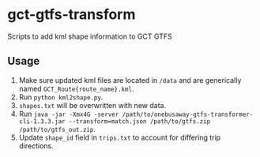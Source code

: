 gct-gtfs-transform
==================

Scripts to add kml shape information to GCT GTFS

## Usage

1. Make sure updated kml files are located in `/data` and are generically named `GCT_Route{route_name}.kml`.
2. Run `python kml2shape.py`.
3. `shapes.txt` will be overwritten with new data.
4. Run `java -jar -Xmx4G -server /path/to/onebusaway-gtfs-transformer-cli-1.3.3.jar --transform=match.json /path/to/gtfs.zip /path/to/gtfs_out.zip`.
5. Update `shape_id` field in `trips.txt` to account for differing trip directions.